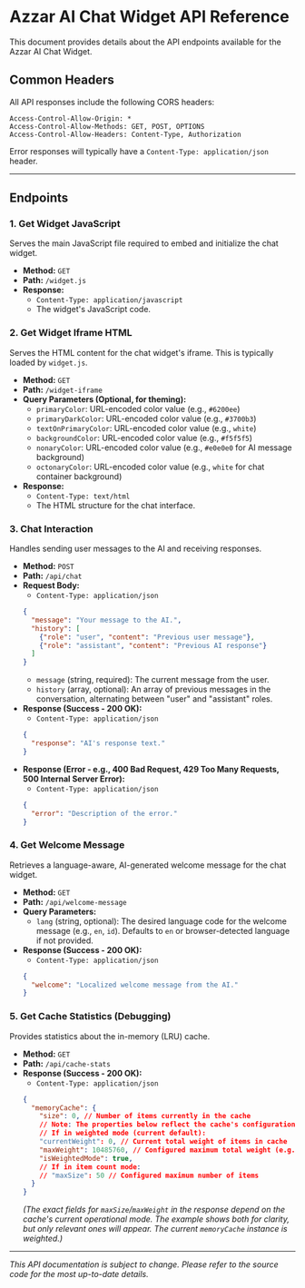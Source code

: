 # Azzar AI Chat Widget API Reference

This document provides details about the API endpoints available for the Azzar AI Chat Widget.

## Common Headers

All API responses include the following CORS headers:
```
Access-Control-Allow-Origin: *
Access-Control-Allow-Methods: GET, POST, OPTIONS
Access-Control-Allow-Headers: Content-Type, Authorization
```
Error responses will typically have a `Content-Type: application/json` header.

---

## Endpoints

### 1. Get Widget JavaScript

Serves the main JavaScript file required to embed and initialize the chat widget.

- **Method:** `GET`
- **Path:** `/widget.js`
- **Response:**
    - `Content-Type: application/javascript`
    - The widget's JavaScript code.

### 2. Get Widget Iframe HTML

Serves the HTML content for the chat widget's iframe. This is typically loaded by `widget.js`.

- **Method:** `GET`
- **Path:** `/widget-iframe`
- **Query Parameters (Optional, for theming):**
    - `primaryColor`: URL-encoded color value (e.g., `#6200ee`)
    - `primaryDarkColor`: URL-encoded color value (e.g., `#3700b3`)
    - `textOnPrimaryColor`: URL-encoded color value (e.g., `white`)
    - `backgroundColor`: URL-encoded color value (e.g., `#f5f5f5`)
    - `nonaryColor`: URL-encoded color value (e.g., `#e0e0e0` for AI message background)
    - `octonaryColor`: URL-encoded color value (e.g., `white` for chat container background)
- **Response:**
    - `Content-Type: text/html`
    - The HTML structure for the chat interface.

### 3. Chat Interaction

Handles sending user messages to the AI and receiving responses.

- **Method:** `POST`
- **Path:** `/api/chat`
- **Request Body:**
    - `Content-Type: application/json`
    ```json
    {
      "message": "Your message to the AI.",
      "history": [
        {"role": "user", "content": "Previous user message"},
        {"role": "assistant", "content": "Previous AI response"}
      ]
    }
    ```
    - `message` (string, required): The current message from the user.
    - `history` (array, optional): An array of previous messages in the conversation, alternating between "user" and "assistant" roles.
- **Response (Success - 200 OK):**
    - `Content-Type: application/json`
    ```json
    {
      "response": "AI's response text."
    }
    ```
- **Response (Error - e.g., 400 Bad Request, 429 Too Many Requests, 500 Internal Server Error):**
    - `Content-Type: application/json`
    ```json
    {
      "error": "Description of the error."
    }
    ```

### 4. Get Welcome Message

Retrieves a language-aware, AI-generated welcome message for the chat widget.

- **Method:** `GET`
- **Path:** `/api/welcome-message`
- **Query Parameters:**
    - `lang` (string, optional): The desired language code for the welcome message (e.g., `en`, `id`). Defaults to `en` or browser-detected language if not provided.
- **Response (Success - 200 OK):**
    - `Content-Type: application/json`
    ```json
    {
      "welcome": "Localized welcome message from the AI."
    }
    ```

### 5. Get Cache Statistics (Debugging)

Provides statistics about the in-memory (LRU) cache.

- **Method:** `GET`
- **Path:** `/api/cache-stats`
- **Response (Success - 200 OK):**
    - `Content-Type: application/json`
    ```json
    {
      "memoryCache": {
        "size": 0, // Number of items currently in the cache
        // Note: The properties below reflect the cache's configuration.
        // If in weighted mode (current default):
        "currentWeight": 0, // Current total weight of items in cache
        "maxWeight": 10485760, // Configured maximum total weight (e.g., 10MB)
        "isWeightedMode": true,
        // If in item count mode:
        // "maxSize": 50 // Configured maximum number of items
      }
    }
    ```
    *(The exact fields for `maxSize`/`maxWeight` in the response depend on the cache's current operational mode. The example shows both for clarity, but only relevant ones will appear. The current `memoryCache` instance is weighted.)*

---

*This API documentation is subject to change. Please refer to the source code for the most up-to-date details.* 